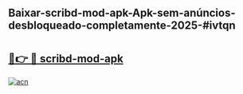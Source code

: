 ## Baixar-scribd-mod-apk-Apk-sem-anúncios-desbloqueado-completamente-2025-#ivtqn

# <h2><a href="https://ainizakaria.my?title=scribd-mod-apk&ref=20M">🔗👉 🔴 scribd-mod-apk</a></h2>

[![acn](https://github.com/user-attachments/assets/0f9c940e-d8b0-45ae-aac7-cd30a18b3e1c)](https://ainizakaria.my?title=scribd-mod-apk&ref=20M)

